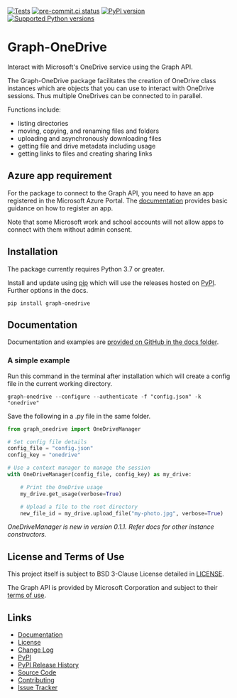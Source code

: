 [![Tests](https://github.com/dariobauer/graph-onedrive/actions/workflows/tests.yml/badge.svg)](https://github.com/dariobauer/graph-onedrive/actions/workflows/tests.yml) [![pre-commit.ci status](https://results.pre-commit.ci/badge/github/dariobauer/graph-onedrive/main.svg)](https://results.pre-commit.ci/latest/github/dariobauer/graph-onedrive/main) [![PyPI version](https://img.shields.io/pypi/v/graph-onedrive)][pypi] [![Supported Python versions](https://img.shields.io/pypi/pyversions/graph-onedrive)][pypi]

# Graph-OneDrive

Interact with Microsoft's OneDrive service using the Graph API.

The Graph-OneDrive package facilitates the creation of OneDrive class instances which are objects that you can use to interact with OneDrive sessions. Thus multiple OneDrives can be connected to in parallel.

Functions include:

* listing directories
* moving, copying, and renaming files and folders
* uploading and asynchronously downloading files
* getting file and drive metadata including usage
* getting links to files and creating sharing links

## Azure app requirement

For the package to connect to the Graph API, you need to have an app registered in the Microsoft Azure Portal. The [documentation][docs] provides basic guidance on how to register an app.

Note that some Microsoft work and school accounts will not allow apps to connect with them without admin consent.

## Installation

The package currently requires Python 3.7 or greater.

Install and update using [pip](https://pip.pypa.io/en/stable/getting-started/) which will use the releases hosted on [PyPI][pypi]. Further options in the docs.

```console
pip install graph-onedrive
```

## Documentation

Documentation and examples are [provided on GitHub in the docs folder][docs].

### A simple example

Run this command in the terminal after installation which will create a config file in the current working directory.

```console
graph-onedrive --configure --authenticate -f "config.json" -k "onedrive"
```

Save the following in a .py file in the same folder.

```python
from graph_onedrive import OneDriveManager

# Set config file details
config_file = "config.json"
config_key = "onedrive"

# Use a context manager to manage the session
with OneDriveManager(config_file, config_key) as my_drive:

    # Print the OneDrive usage
    my_drive.get_usage(verbose=True)

    # Upload a file to the root directory
    new_file_id = my_drive.upload_file("my-photo.jpg", verbose=True)
```

*OneDriveManager is new in version 0.1.1. Refer docs for other instance constructors.*

## License and Terms of Use

This project itself is subject to BSD 3-Clause License detailed in [LICENSE][license].

The Graph API is provided by Microsoft Corporation and subject to their [terms of use](https://docs.microsoft.com/en-us/legal/microsoft-apis/terms-of-use).

## Links

* [Documentation][docs]
* [License][license]
* [Change Log](https://github.com/dariobauer/graph-onedrive/blob/main/CHANGES.md)
* [PyPI][pypi]
* [PyPI Release History][releases]
* [Source Code](https://github.com/dariobauer/graph-onedrive/)
* [Contributing](https://github.com/dariobauer/graph-onedrive/blob/main/CONTRIBUTING.md)
* [Issue Tracker](https://github.com/dariobauer/graph-onedrive/issues)

[docs]: <https://github.com/dariobauer/graph-onedrive/blob/main/docs/> "Graph-OneDrive Documentation"
[license]: <https://github.com/dariobauer/graph-onedrive/blob/main/LICENSE> "Graph-OneDrive License"
[releases]: <https://pypi.org/project/graph-onedrive/#history> "History of Graph-OneDrive releases on PyPI"
[pypi]:  <https://pypi.org/project/graph-onedrive/> "Graph-OneDrive on PyPI"

